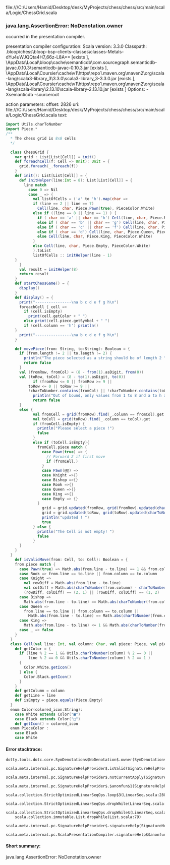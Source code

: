 file:///C:/Users/Hamid/Desktop/desk/MyProjects/chess/chess/src/main/scala/Logic/ChessGrid.scala
### java.lang.AssertionError: NoDenotation.owner

occurred in the presentation compiler.

presentation compiler configuration:
Scala version: 3.3.0
Classpath:
<WORKSPACE>\.bloop\chess\bloop-bsp-clients-classes\classes-Metals-dYu4uWJQQta4H7_66z-L8A== [exists ], <HOME>\AppData\Local\bloop\cache\semanticdb\com.sourcegraph.semanticdb-javac.0.10.3\semanticdb-javac-0.10.3.jar [exists ], <HOME>\AppData\Local\Coursier\cache\v1\https\repo1.maven.org\maven2\org\scala-lang\scala3-library_3\3.3.0\scala3-library_3-3.3.0.jar [exists ], <HOME>\AppData\Local\Coursier\cache\v1\https\repo1.maven.org\maven2\org\scala-lang\scala-library\2.13.10\scala-library-2.13.10.jar [exists ]
Options:
-Xsemanticdb -sourceroot <WORKSPACE>


action parameters:
offset: 2826
uri: file:///C:/Users/Hamid/Desktop/desk/MyProjects/chess/chess/src/main/scala/Logic/ChessGrid.scala
text:
```scala
import Utils.charToNumber
import Piece.* 
/**
  * The chess grid is 8x8 cells 
  */

  class ChessGrid {
    var grid : List[List[Cell]] = init()
    def foreachCell(f: Cell => Unit): Unit = {
      grid.foreach(_.foreach(f))
    }
    def init(): List[List[Cell]] = {
      def initHelper(line:Int = 8): List[List[Cell]] = {
        line match
          case 0 => Nil
          case _ => {
            val listOfCells = ('a' to 'h').map(char =>
            if (line == 2 || line == 7)
              Cell(line, char, Piece.Pawn(true), PieceColor.White)
            else if ((line == 8 || line == 1) ) {
              if ( char == 'a' || char == 'h') Cell(line, char, Piece.Rook, PieceColor.White)
              else if ( char == 'b' || char == 'g') Cell(line, char, Piece.Knight, PieceColor.White)
              else if ( char == 'c' || char == 'f') Cell(line, char, Piece.Bishop, PieceColor.White)
              else if ( char == 'd') Cell(line, char, Piece.Queen, PieceColor.White)
              else Cell(line, char, Piece.King, PieceColor.White)
            }
            else Cell(line, char, Piece.Empty, PieceColor.White)
            ).toList
            listOfCells :: initHelper(line - 1)
    }
      }
      val result = initHelper(8)
      return result
    }
    def startChessGame() = {
      display()
    }
    def display() = {
      print("----------------\na b c d e f g h\n")
      foreachCell { cell =>
        if (cell.isEmpty)
          print(cell.getColor + " ")
        else print(cell.piece.getSymbol + " ")
        if (cell.column == 'h') println()
    }
      print("----------------\na b c d e f g h\n")
    }

    def movePiece(from: String, to:String): Boolean = {
      if (from.length != 2 || to.length != 2) {
        println("The piece selected as a string should be of length 2 ")
        return false
      }
      val (fromRow, fromCol) = (8 - from(1).asDigit, from(0))
      val (toRow, toCol) = (8 - to(1).asDigit, to(0))
            if (fromRow <= 0 || fromRow >= 9 ||
          toRow <= 0 || toRow >= 9 || 
          !charToNumber.contains(fromCol) || !charToNumber.contains(toCol) ) {
            println("Out of bound, only values from 1 to 8 and a to h are permissible! ")
            return false
      }
      else {
            val fromCell = grid(fromRow).find(_.column == fromCol).get
            val toCell = grid(toRow).find(_.column == toCol).get
            if (fromCell.isEmpty) {
              println("Please select a piece !")
              false
            }
            else if (toCell.isEmpty){
              fromCell.piece match {
                case Pawn(true) => {
                  // Forward 2 if first move
                  if (fromCell.)
                }
                case Pawn(@@) => 
                case Knight =>{}
                case Bishop =>{}
                case Rook =>{}
                case Queen =>{}
                case King =>{}
                case Empty => {}
              }
                grid = grid.updated(fromRow, grid(fromRow).updated(charToNumber(fromCol) - 1, Cell(fromRow, fromCol, Piece.Empty, PieceColor.White)))
                grid = grid.updated(toRow, grid(toRow).updated(charToNumber(toCol) - 1, Cell(toRow, toCol, fromCell.piece,PieceColor.White )))
                println("updated ! ")
                true
            } else {
              println("The Cell is not empty! ")
              false
            }
      }
    }
  }
    def isValidMove(from: Cell, to: Cell): Boolean = {
    from.piece match {
      case Pawn(true) => Math.abs(from.line - to.line) == 1 && from.column == to.column
      case Rook => from.line == to.line || from.column == to.column
      case Knight =>
        val rowDiff = Math.abs(from.line - to.line)
        val colDiff = Math.abs(charToNumber(from.column) - charToNumber(to.column))
        (rowDiff, colDiff) == (2, 1) || (rowDiff, colDiff) == (1, 2)
      case Bishop =>
        Math.abs(from.line - to.line) == Math.abs(charToNumber(from.column) - charToNumber(to.column))
      case Queen =>
        from.line == to.line || from.column == to.column ||
          Math.abs(from.line - to.line) == Math.abs(charToNumber(from.column) - charToNumber(to.column))
      case King =>
        Math.abs(from.line - to.line) <= 1 && Math.abs(charToNumber(from.column) - charToNumber(to.column)) <= 1
      case _ => false
    }
  }
  class Cell(val line: Int, val column: Char, val piece: Piece, val pieceColor: PieceColor){
    def getColor = {
      if (line % 2 == 1 && Utils.charToNumber(column) % 2 == 0 ||
          line % 2 == 0 && Utils.charToNumber(column) % 2 == 1 ) 
      {
        Color.White.getIcon()
      } else {
        Color.Black.getIcon()
      }
    }
    def getColumn = column
    def getLine = line
    def isEmpty = piece.equals(Piece.Empty)
  }
  enum Color(colored_icon:String):
    case White extends Color("■")
    case Black extends Color("□")
    def getIcon() = colored_icon
  enum PieceColor :
    case Black 
    case White
```



#### Error stacktrace:

```
dotty.tools.dotc.core.SymDenotations$NoDenotation$.owner(SymDenotations.scala:2576)
	scala.meta.internal.pc.SignatureHelpProvider$.isValid(SignatureHelpProvider.scala:83)
	scala.meta.internal.pc.SignatureHelpProvider$.notCurrentApply(SignatureHelpProvider.scala:92)
	scala.meta.internal.pc.SignatureHelpProvider$.$anonfun$1(SignatureHelpProvider.scala:48)
	scala.collection.StrictOptimizedLinearSeqOps.loop$3(LinearSeq.scala:280)
	scala.collection.StrictOptimizedLinearSeqOps.dropWhile(LinearSeq.scala:282)
	scala.collection.StrictOptimizedLinearSeqOps.dropWhile$(LinearSeq.scala:278)
	scala.collection.immutable.List.dropWhile(List.scala:79)
	scala.meta.internal.pc.SignatureHelpProvider$.signatureHelp(SignatureHelpProvider.scala:48)
	scala.meta.internal.pc.ScalaPresentationCompiler.signatureHelp$$anonfun$1(ScalaPresentationCompiler.scala:398)
```
#### Short summary: 

java.lang.AssertionError: NoDenotation.owner